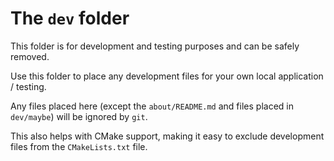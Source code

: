 # The `dev` folder

This folder is for development and testing purposes and can be safely removed.

Use this folder to place any development files for your own local application / testing.

Any files placed here (except the `about/README.md` and files placed in `dev/maybe`) will be ignored by `git`.

This also helps with CMake support, making it easy to exclude development files from the `CMakeLists.txt` file.
